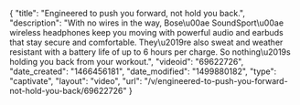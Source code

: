 {
    "title": "Engineered to push you forward, not hold you back.",
    "description": "With no wires in the way, Bose\u00ae SoundSport\u00ae wireless headphones keep you moving with powerful audio and earbuds that stay secure and comfortable. They\u2019re also sweat and weather resistant with a battery life of up to 6 hours per charge. So nothing\u2019s holding you back from your workout.",
    "videoid": "69622726",
    "date_created": "1466456181",
    "date_modified": "1499880182",
    "type": "captivate",
    "layout": "video",
    "url": "\/v\/engineered-to-push-you-forward-not-hold-you-back\/69622726"
}